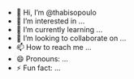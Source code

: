 - 👋 Hi, I’m @thabisopoulo
- 👀 I’m interested in ...
- 🌱 I’m currently learning ...
- 💞️ I’m looking to collaborate on ...
- 📫 How to reach me ...
- 😄 Pronouns: ...
- ⚡ Fun fact: ...

<!---
thabisopoulo/thabisopoulo is a ✨ special ✨ repository because its `README.md` (this file) appears on your GitHub profile.
You can click the Preview link to take a look at your changes.
--->
